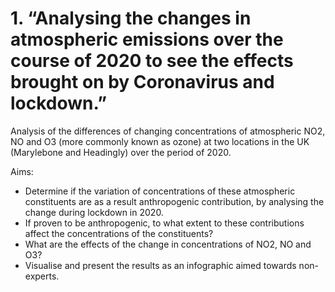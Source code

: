 # 1.	“Analysing the changes in atmospheric emissions over the course of 2020 to see the effects brought on by Coronavirus and lockdown.”
Analysis of the differences of changing concentrations of atmospheric NO2, NO and O3 (more commonly known as ozone) at two locations in the UK (Marylebone and Headingly) over the period of 2020.

Aims: 
* Determine if the variation of concentrations of these atmospheric constituents are as a result anthropogenic contribution, by analysing the change during lockdown in 2020.
* If proven to be anthropogenic, to what extent to these contributions affect the concentrations of the constituents?
* What are the effects of the change in concentrations of NO2, NO and O3?
* Visualise and present the results as an infographic aimed towards non-experts.
